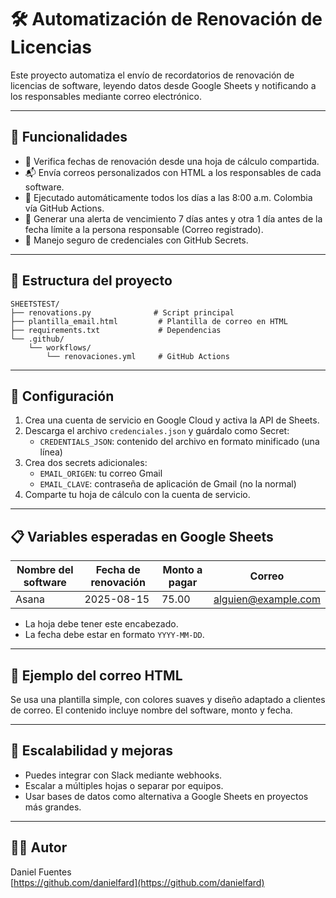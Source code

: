 # 🛠 Automatización de Renovación de Licencias

Este proyecto automatiza el envío de recordatorios de renovación de licencias de software, leyendo datos desde Google Sheets y notificando a los responsables mediante correo electrónico.

---

## 📌 Funcionalidades

- 📅 Verifica fechas de renovación desde una hoja de cálculo compartida.
- 📬 Envía correos personalizados con HTML a los responsables de cada software.
- 🔄 Ejecutado automáticamente todos los días a las 8:00 a.m. Colombia vía GitHub Actions.
- 📅 Generar una alerta de vencimiento 7 días antes y otra 1 día antes de la fecha límite a la persona responsable (Correo registrado).
- 🔐 Manejo seguro de credenciales con GitHub Secrets.

---

## 📁 Estructura del proyecto

```
SHEETSTEST/
├── renovations.py              # Script principal
├── plantilla_email.html         # Plantilla de correo en HTML
├── requirements.txt             # Dependencias
└── .github/
    └── workflows/
        └── renovaciones.yml     # GitHub Actions
```

---

## 🚀 Configuración

1. Crea una cuenta de servicio en Google Cloud y activa la API de Sheets.
2. Descarga el archivo `credenciales.json` y guárdalo como Secret:
   - `CREDENTIALS_JSON`: contenido del archivo en formato minificado (una línea)
3. Crea dos secrets adicionales:
   - `EMAIL_ORIGEN`: tu correo Gmail
   - `EMAIL_CLAVE`: contraseña de aplicación de Gmail (no la normal)
4. Comparte tu hoja de cálculo con la cuenta de servicio.

---

## 📋 Variables esperadas en Google Sheets

| Nombre del software | Fecha de renovación | Monto a pagar | Correo |
|---------------------|---------------------|----------------|--------|
| Asana               | 2025-08-15          | 75.00          | alguien@example.com |

- La hoja debe tener este encabezado.
- La fecha debe estar en formato `YYYY-MM-DD`.

---

## 📩 Ejemplo del correo HTML

Se usa una plantilla simple, con colores suaves y diseño adaptado a clientes de correo. El contenido incluye nombre del software, monto y fecha.

---

## 🧠 Escalabilidad y mejoras

- Puedes integrar con Slack mediante webhooks.
- Escalar a múltiples hojas o separar por equipos.
- Usar bases de datos como alternativa a Google Sheets en proyectos más grandes.

---

## 👨‍💻 Autor

Daniel Fuentes  
[https://github.com/danielfard](https://github.com/danielfard)
